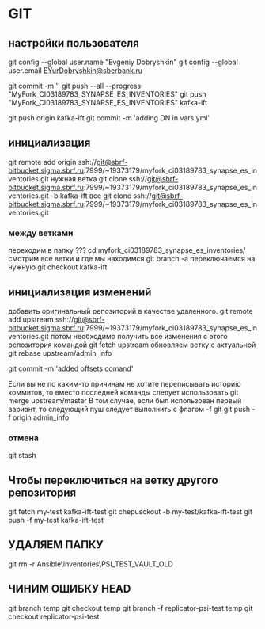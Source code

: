 # GIT

## настройки пользователя
git config --global user.name "Evgeniy Dobryshkin"
git config --global user.email EYurDobryshkin@sberbank.ru

git commit -m ''
git push --all --progress "MyFork_CI03189783_SYNAPSE_ES_INVENTORIES"
git push "MyFork_CI03189783_SYNAPSE_ES_INVENTORIES" kafka-ift

git push origin kafka-ift 
git commit -m 'adding DN in vars.yml'

## инициализация 

git remote add origin ssh://git@sbrf-bitbucket.sigma.sbrf.ru:7999/~19373179/myfork_ci03189783_synapse_es_inventories.git
нужная ветка
git clone ssh://git@sbrf-bitbucket.sigma.sbrf.ru:7999/~19373179/myfork_ci03189783_synapse_es_inventories.git -b kafka-ift
все
git clone ssh://git@sbrf-bitbucket.sigma.sbrf.ru:7999/~19373179/myfork_ci03189783_synapse_es_inventories.git  

### между ветками
переходим в папку ???
cd myfork_ci03189783_synapse_es_inventories/ 
смотрим все ветки и где мы находимся
git branch -a 
переключаемся на нужную
git checkout kafka-ift

## инициализация изменений 
 добавить оригинальный репозиторий в качестве удаленного.
git remote add upstream ssh://git@sbrf-bitbucket.sigma.sbrf.ru:7999/~19373179/myfork_ci03189783_synapse_es_inventories.git
потом необходимо получить все изменения с этого репозитория командой 
git fetch upstream 
обновляем ветку с актуальной
git rebase upstream/admin_info 


git commit -m 'added offsets comand'

Если вы не по каким-то причинам не хотите переписывать историю коммитов, то вместо последней команды следует использовать 
git merge upstream/master 
В том случае, если был использован первый вариант, то следующий пуш следует выполнить с флагом -f git
git push -f origin admin_info 

### отмена

git stash

## Чтобы переключиться на ветку другого репозитория
git fetch my-test kafka-ift-test
git chepusckout -b my-test/kafka-ift-test
git push -f my-test kafka-ift-test

## УДАЛЯЕМ ПАПКУ
git rm -r Ansible\inventories\PSI_TEST_VAULT_OLD
 
## ЧИНИМ ОШИБКУ HEAD
git branch temp
git checkout temp
git branch -f replicator-psi-test temp
git checkout replicator-psi-test
